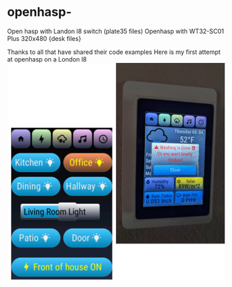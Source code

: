 # openhasp-
Open hasp with Landon l8 switch (plate35 files)
Openhasp with WT32-SC01 Plus 320x480 {desk files}

Thanks to all that have shared their 
code examples 
Here is my first attempt at openhasp on 
a London l8
![Screenshot](WT32_SCO1_plus/screenshots/InShot_20230510_164452357.jpg)
